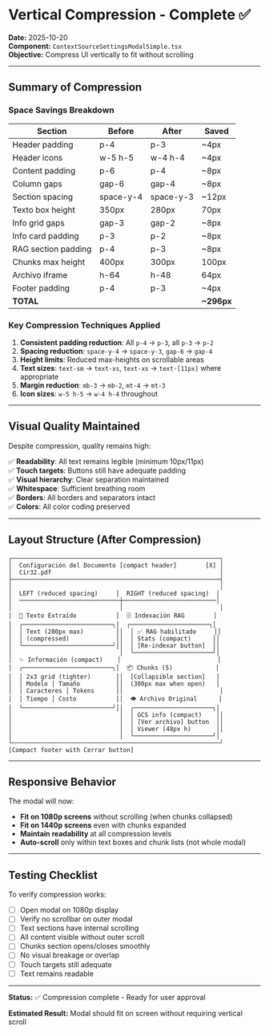 # Vertical Compression - Complete ✅
**Date:** 2025-10-20  
**Component:** `ContextSourceSettingsModalSimple.tsx`  
**Objective:** Compress UI vertically to fit without scrolling

---

## Summary of Compression

### Space Savings Breakdown

| Section | Before | After | Saved |
|---------|--------|-------|-------|
| Header padding | p-4 | p-3 | ~4px |
| Header icons | w-5 h-5 | w-4 h-4 | ~4px |
| Content padding | p-6 | p-4 | ~8px |
| Column gaps | gap-6 | gap-4 | ~8px |
| Section spacing | space-y-4 | space-y-3 | ~12px |
| Texto box height | 350px | 280px | 70px |
| Info grid gaps | gap-3 | gap-2 | ~8px |
| Info card padding | p-3 | p-2 | ~8px |
| RAG section padding | p-4 | p-3 | ~8px |
| Chunks max height | 400px | 300px | 100px |
| Archivo iframe | h-64 | h-48 | 64px |
| Footer padding | p-4 | p-3 | ~4px |
| **TOTAL** | | | **~296px** |

### Key Compression Techniques Applied

1. **Consistent padding reduction**: All `p-4` → `p-3`, all `p-3` → `p-2`
2. **Spacing reduction**: `space-y-4` → `space-y-3`, `gap-6` → `gap-4`
3. **Height limits**: Reduced max-heights on scrollable areas
4. **Text sizes**: `text-sm` → `text-xs`, `text-xs` → `text-[11px]` where appropriate
5. **Margin reduction**: `mb-3` → `mb-2`, `mt-4` → `mt-3`
6. **Icon sizes**: `w-5 h-5` → `w-4 h-4` throughout

---

## Visual Quality Maintained

Despite compression, quality remains high:

✅ **Readability**: All text remains legible (minimum 10px/11px)  
✅ **Touch targets**: Buttons still have adequate padding  
✅ **Visual hierarchy**: Clear separation maintained  
✅ **Whitespace**: Sufficient breathing room  
✅ **Borders**: All borders and separators intact  
✅ **Colors**: All color coding preserved  

---

## Layout Structure (After Compression)

```
┌──────────────────────────────────────────────────────────┐
│  Configuración del Documento [compact header]        [X] │
│  Cir32.pdf                                               │
├──────────────────────────────────────────────────────────┤
│                                                          │
│  LEFT (reduced spacing)     │  RIGHT (reduced spacing)  │
│  ────────────────────────────┼──────────────────────────│
│                              │                           │
│  📄 Texto Extraído           │  🗄️ Indexación RAG        │
│  ┌─────────────────────────┐│  ┌──────────────────────┐│
│  │ Text (280px max)         ││  │ ✅ RAG habilitado     ││
│  │ (compressed)             ││  │ Stats (compact)      ││
│  └─────────────────────────┘││  │ [Re-indexar button]  ││
│                              │  └──────────────────────┘│
│  ✨ Información (compact)    │                           │
│  ┌─────────────────────────┐│  📦 Chunks (5)            │
│  │ 2x3 grid (tighter)       ││  [Collapsible section]   │
│  │ Modelo │ Tamaño          ││  (300px max when open)   │
│  │ Caracteres │ Tokens      ││                           │
│  │ Tiempo │ Costo           ││  👁️ Archivo Original      │
│  └─────────────────────────┘││  ┌──────────────────────┐│
│                              │  │ GCS info (compact)    ││
│                              │  │ [Ver archivo] button  ││
│                              │  │ Viewer (48px h)       ││
│                              │  └──────────────────────┘│
└──────────────────────────────────────────────────────────┘
[Compact footer with Cerrar button]
```

---

## Responsive Behavior

The modal will now:
- **Fit on 1080p screens** without scrolling (when chunks collapsed)
- **Fit on 1440p screens** even with chunks expanded
- **Maintain readability** at all compression levels
- **Auto-scroll** only within text boxes and chunk lists (not whole modal)

---

## Testing Checklist

To verify compression works:

- [ ] Open modal on 1080p display
- [ ] Verify no scrollbar on outer modal
- [ ] Text sections have internal scrolling
- [ ] All content visible without outer scroll
- [ ] Chunks section opens/closes smoothly
- [ ] No visual breakage or overlap
- [ ] Touch targets still adequate
- [ ] Text remains readable

---

**Status:** ✅ Compression complete - Ready for user approval

**Estimated Result:** Modal should fit on screen without requiring vertical scroll









